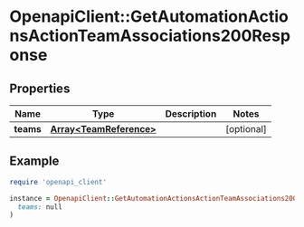 # OpenapiClient::GetAutomationActionsActionTeamAssociations200Response

## Properties

| Name | Type | Description | Notes |
| ---- | ---- | ----------- | ----- |
| **teams** | [**Array&lt;TeamReference&gt;**](TeamReference.md) |  | [optional] |

## Example

```ruby
require 'openapi_client'

instance = OpenapiClient::GetAutomationActionsActionTeamAssociations200Response.new(
  teams: null
)
```

